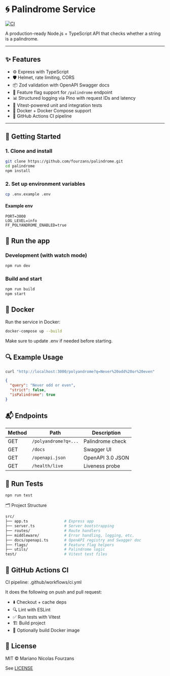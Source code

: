 # 🌀 Palindrome Service

[![CI](https://github.com/fourzans/palindrome/actions/workflows/ci.yml/badge.svg)](https://github.com/fourzans/palindrome/actions/workflows/ci.yml)

A production-ready Node.js + TypeScript API that checks whether a string is a palindrome.

---

## ✨ Features

- ⚙️ Express with TypeScript
- 🛡 Helmet, rate limiting, CORS
- 📦 Zod validation with OpenAPI Swagger docs
- 🚦 Feature flag support for `/palindrome` endpoint
- 📊 Structured logging via Pino with request IDs and latency
- 🧪 Vitest-powered unit and integration tests
- 🐳 Docker + Docker Compose support
- 🚀 GitHub Actions CI pipeline

---

## 🚀 Getting Started

### 1. Clone and install

```bash
git clone https://github.com/fourzans/palindrome.git
cd palindrome
npm install
```

### 2. Set up environment variables
```bash
cp .env.example .env
```

#### Example env

```env
PORT=3000
LOG_LEVEL=info
FF_POLYANDROME_ENABLED=true
```

## 🔧 Run the app
### Development (with watch mode)
```bash
npm run dev
```
### Build and start
```bash
npm run build
npm start
```

## 🐳 Docker

Run the service in Docker:
```bash
docker-compose up --build
```
Make sure to update .env if needed before starting.

## 🔍 Example Usage
```bash
curl "http://localhost:3000/polyandrome?q=Never%20odd%20or%20even"
```

```json
{
  "query": "Never odd or even",
  "strict": false,
  "isPalindrome": true
}
```

## 📬 Endpoints
| Method | Path                 | Description      |
| ------ | -------------------- | ---------------- |
| GET    | `/polyandrome?q=...` | Palindrome check |
| GET    | `/docs`              | Swagger UI       |
| GET    | `/openapi.json`      | OpenAPI 3.0 JSON |
| GET    | `/health/live`       | Liveness probe   |


## 🧪 Run Tests
```bash
npn run test
```

🗂 Project Structure
```bash
src/
├── app.ts                # Express app
├── server.ts             # Server bootstrapping
├── routes/               # Route handlers
├── middleware/           # Error handling, logging, etc.
├── docs/openapi.ts       # OpenAPI registry and Swagger doc
├── flags/                # Feature flag helpers
├── utils/                # Palindrome logic
test/                     # Vitest test files

```

## 🤖 GitHub Actions CI
CI pipeline: .github/workflows/ci.yml

It does the following on push and pull request:

- ⬇️ Checkout + cache deps
- 🔍 Lint with ESLint
- ✅ Run tests with Vitest
- 🏗 Build project
- 🐳 Optionally build Docker image

## 📄 License
MIT © Mariano Nicolas Fourzans

See [LICENSE](./LICENSE)


